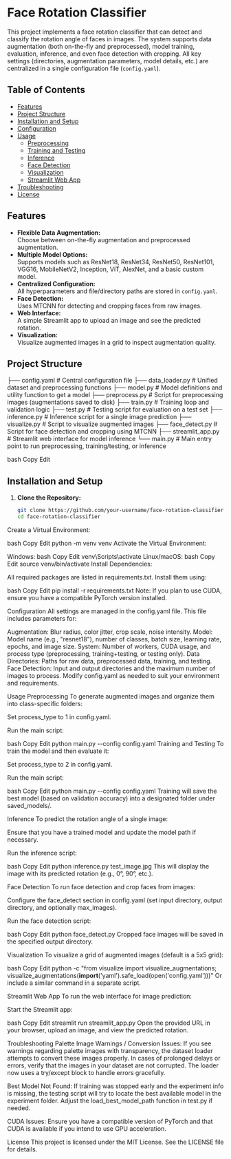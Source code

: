 # Face Rotation Classifier

This project implements a face rotation classifier that can detect and classify the rotation angle of faces in images. The system supports data augmentation (both on-the-fly and preprocessed), model training, evaluation, inference, and even face detection with cropping. All key settings (directories, augmentation parameters, model details, etc.) are centralized in a single configuration file (`config.yaml`).

## Table of Contents

- [Features](#features)
- [Project Structure](#project-structure)
- [Installation and Setup](#installation-and-setup)
- [Configuration](#configuration)
- [Usage](#usage)
  - [Preprocessing](#preprocessing)
  - [Training and Testing](#training-and-testing)
  - [Inference](#inference)
  - [Face Detection](#face-detection)
  - [Visualization](#visualization)
  - [Streamlit Web App](#streamlit-web-app)
- [Troubleshooting](#troubleshooting)
- [License](#license)

## Features

- **Flexible Data Augmentation:**  
  Choose between on-the-fly augmentation and preprocessed augmentation.
- **Multiple Model Options:**  
  Supports models such as ResNet18, ResNet34, ResNet50, ResNet101, VGG16, MobileNetV2, Inception, ViT, AlexNet, and a basic custom model.
- **Centralized Configuration:**  
  All hyperparameters and file/directory paths are stored in `config.yaml`.
- **Face Detection:**  
  Uses MTCNN for detecting and cropping faces from raw images.
- **Web Interface:**  
  A simple Streamlit app to upload an image and see the predicted rotation.
- **Visualization:**  
  Visualize augmented images in a grid to inspect augmentation quality.

## Project Structure

├── config.yaml # Central configuration file ├── data_loader.py # Unified dataset and preprocessing functions ├── model.py # Model definitions and utility function to get a model ├── preprocess.py # Script for preprocessing images (augmentations saved to disk) ├── train.py # Training loop and validation logic ├── test.py # Testing script for evaluation on a test set ├── inference.py # Inference script for a single image prediction ├── visualize.py # Script to visualize augmented images ├── face_detect.py # Script for face detection and cropping using MTCNN ├── streamlit_app.py # Streamlit web interface for model inference └── main.py # Main entry point to run preprocessing, training/testing, or inference

bash
Copy
Edit

## Installation and Setup

1. **Clone the Repository:**

   ```bash
   git clone https://github.com/your-username/face-rotation-classifier.git
   cd face-rotation-classifier
Create a Virtual Environment:

bash
Copy
Edit
python -m venv venv
Activate the Virtual Environment:

Windows:
bash
Copy
Edit
venv\Scripts\activate
Linux/macOS:
bash
Copy
Edit
source venv/bin/activate
Install Dependencies:

All required packages are listed in requirements.txt. Install them using:

bash
Copy
Edit
pip install -r requirements.txt
Note: If you plan to use CUDA, ensure you have a compatible PyTorch version installed.

Configuration
All settings are managed in the config.yaml file. This file includes parameters for:

Augmentation: Blur radius, color jitter, crop scale, noise intensity.
Model: Model name (e.g., "resnet18"), number of classes, batch size, learning rate, epochs, and image size.
System: Number of workers, CUDA usage, and process type (preprocessing, training+testing, or testing only).
Data Directories: Paths for raw data, preprocessed data, training, and testing.
Face Detection: Input and output directories and the maximum number of images to process.
Modify config.yaml as needed to suit your environment and requirements.

Usage
Preprocessing
To generate augmented images and organize them into class-specific folders:

Set process_type to 1 in config.yaml.

Run the main script:

bash
Copy
Edit
python main.py --config config.yaml
Training and Testing
To train the model and then evaluate it:

Set process_type to 2 in config.yaml.

Run the main script:

bash
Copy
Edit
python main.py --config config.yaml
Training will save the best model (based on validation accuracy) into a designated folder under saved_models/.

Inference
To predict the rotation angle of a single image:

Ensure that you have a trained model and update the model path if necessary.

Run the inference script:

bash
Copy
Edit
python inference.py test_image.jpg
This will display the image with its predicted rotation (e.g., 0°, 90°, etc.).

Face Detection
To run face detection and crop faces from images:

Configure the face_detect section in config.yaml (set input directory, output directory, and optionally max_images).

Run the face detection script:

bash
Copy
Edit
python face_detect.py
Cropped face images will be saved in the specified output directory.

Visualization
To visualize a grid of augmented images (default is a 5x5 grid):

bash
Copy
Edit
python -c "from visualize import visualize_augmentations; visualize_augmentations(__import__('yaml').safe_load(open('config.yaml')))"
Or include a similar command in a separate script.

Streamlit Web App
To run the web interface for image prediction:

Start the Streamlit app:

bash
Copy
Edit
streamlit run streamlit_app.py
Open the provided URL in your browser, upload an image, and view the predicted rotation.

Troubleshooting
Palette Image Warnings / Conversion Issues:
If you see warnings regarding palette images with transparency, the dataset loader attempts to convert these images properly. In cases of prolonged delays or errors, verify that the images in your dataset are not corrupted. The loader now uses a try/except block to handle errors gracefully.

Best Model Not Found:
If training was stopped early and the experiment info is missing, the testing script will try to locate the best available model in the experiment folder. Adjust the load_best_model_path function in test.py if needed.

CUDA Issues:
Ensure you have a compatible version of PyTorch and that CUDA is available if you intend to use GPU acceleration.

License
This project is licensed under the MIT License. See the LICENSE file for details.
